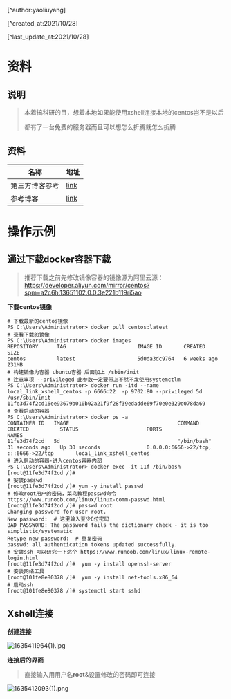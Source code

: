 [^author:yaoliuyang]

[^created_at:2021/10/28]

[^last_update_at:2021/10/28]

# 资料

## 说明

> 本着搞科研的目，想着本地如果能使用xshell连接本地的centos岂不是以后
>
> 都有了一台免费的服务器而且可以想怎么折腾就怎么折腾

## 资料

| 名称           | 地址                                                         |
| -------------- | ------------------------------------------------------------ |
| 第三方博客参考 | [link](https://cloud.tencent.com/developer/article/1372999)  |
| 参考博客       | [link](https://blog.csdn.net/qq_34940644/article/details/107553041) |

# 操作示例

## 通过下载docker容器下载

> 推荐下载之前先修改镜像容器的镜像源为阿里云源：https://developer.aliyun.com/mirror/centos?spm=a2c6h.13651102.0.0.3e221b119ri5ao

**下载centos镜像**

```shell
# 下载最新的centos镜像
PS C:\Users\Administrator> docker pull centos:latest         
# 查看下载的镜像
PS C:\Users\Administrator> docker images                     
REPOSITORY      TAG                       IMAGE ID       CREATED       SIZE
centos          latest                    5d0da3dc9764   6 weeks ago   231MB
# 构建镜像为容器 ubuntu容器 后面加上 /sbin/init  
# 注意事项 --privileged 此参数一定要带上不然不发使用systemctlm
PS C:\Users\Administrator> docker run -itd --name local_link_xshell_centos -p 6666:22  -p 9702:80 --privileged 5d /usr/sbin/init
11fe3d74f2cd16ee93679b010b02a21f9f28f39edadde69f70e0e329d078da69
# 查看启动的容器
PS C:\Users\Administrator> docker ps -a
CONTAINER ID   IMAGE                                   COMMAND       CREATED          STATUS                      PORTS                                       NAMES
11fe3d74f2cd   5d                                      "/bin/bash"   31 seconds ago   Up 30 seconds               0.0.0.0:6666->22/tcp, :::6666->22/tcp       local_link_xshell_centos
# 进入启动的容器-进入centos容器内部
PS C:\Users\Administrator> docker exec -it 11f /bin/bash
[root@11fe3d74f2cd /]#
# 安装passwd
[root@11fe3d74f2cd /]# yum -y install passwd
# 修改root用户的密码，菜鸟教程passwd命令 https://www.runoob.com/linux/linux-comm-passwd.html
[root@11fe3d74f2cd /]# passwd root
Changing password for user root.
New password:  # 这里输入至少8位密码
BAD PASSWORD: The password fails the dictionary check - it is too simplistic/systematic
Retype new password:  # 重复密码
passwd: all authentication tokens updated successfully.
# 安装ssh 可以研究一下这个 https://www.runoob.com/linux/linux-remote-login.html
[root@11fe3d74f2cd /]#  yum -y install openssh-server 
# 安装网络工具
[root@101fe8e80378 /]#  yum -y install net-tools.x86_64 
# 启动ssh
[root@101fe8e80378 /]# systemctl start sshd
```

## Xshell连接

**创建连接**

![1635411964(1).jpg](https://gitee.com/yaolliuyang/blogImages/raw/master/blogImages/1de6CLnsoMG84Ew.png)

**连接后的界面**

> 直接输入用用户名**root**&设置修改的密码即可连接

![1635412093(1).png](https://gitee.com/yaolliuyang/blogImages/raw/master/blogImages/H1mCvPOQa2b3ewz.png)

